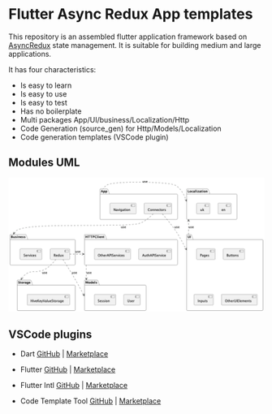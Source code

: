 # Flutter Async Redux App templates

This repository is an assembled flutter application framework based on [AsyncRedux](https://pub.dev/packages/async_redux) state management. It is suitable for building medium and large applications.

It has four characteristics:

- Is easy to learn
- Is easy to use
- Is easy to test
- Has no boilerplate
- Multi packages App/UI/business/Localization/Http
- Code Generation (source_gen) for Http/Models/Localization
- Code generation templates (VSCode plugin)

## Modules UML

![Image](doc/out/modules/modules.png)

## VSCode plugins

- Dart [GitHub](https://github.com/Dart-Code/Dart-Code) | [Marketplace](https://marketplace.visualstudio.com/items?itemName=Dart-Code.dart-code)

- Flutter [GitHub](https://github.com/Dart-Code/Flutter) | [Marketplace](https://marketplace.visualstudio.com/items?itemName=Dart-Code.flutter)

- Flutter Intl [GitHub](https://github.com/localizely/flutter-intl-vscode) | [Marketplace](https://marketplace.visualstudio.com/items?itemName=localizely.flutter-intl)

- Code Template Tool [GitHub](https://github.com/yuanhjty/code-template-tool) | [Marketplace](https://marketplace.visualstudio.com/items?itemName=yuanhjty.code-template-tool)
